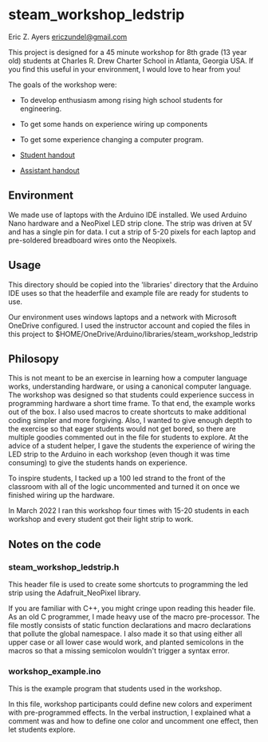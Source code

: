 # steam_workshop_ledstrip

Eric Z. Ayers <ericzundel@gmail.com>

This project is designed for a 45 minute workshop for 8th grade (13 year old) students at Charles R. Drew Charter School in Atlanta, Georgia USA. If you find this useful in your environment, I would love to hear from you!

The goals of the workshop were:

- To develop enthusiasm among rising high school students
for engineering.
- To get some hands on experience wiring up components
- To get some experience changing a computer program.


- [Student handout](https://docs.google.com/document/d/1-PyozopYgN8l7mBLquPVMcDZ8zSOU5BLg8CazD3vZFc)
- [Assistant handout](https://docs.google.com/document/d/1tJRgG4w04AegT61keKJJrY-u8prtBeywJORsqLRg49g)

## Environment

We made use of laptops with the Arduino IDE installed.  We used Arduino Nano hardware and a NeoPixel LED strip clone.  The strip was driven at 5V and has a single pin for data.  I cut a strip of 5-20 pixels for each  laptop and pre-soldered breadboard wires onto the Neopixels.

## Usage
This directory should be copied into the 'libraries' directory that the Arduino IDE uses so that the headerfile and example file are ready for students to use.

Our environment uses windows laptops and a network with Microsoft OneDrive configured.  I used the instructor account and copied the files in this project to $HOME/OneDrive/Arduino/libraries/steam_workshop_ledstrip

## Philosopy

This is not meant to be an exercise in learning how a computer language works, understanding hardware, or using a canonical computer language.  The workshop was designed so that students could experience success in programming hardware a short time frame. To that end, the example works out of the box. I also used macros to create shortcuts to make additional coding simpler and more forgiving.  Also, I wanted to give enough depth to the exercise so that eager students would not get bored, so there are multiple goodies commented out in the file for students to explore.  At the advice of a student helper, I gave the students the experience of wiring the LED strip to the Arduino in each workshop (even though it was time consuming) to give the students hands on experience.

To inspire students, I tacked up a 100 led strand to the front of the classroom with all of the logic uncommented and turned it on once we finished wiring up the hardware.

In March 2022 I ran this workshop four times with 15-20 students in each workshop and every student got their light strip to work.

## Notes on the code

### steam_workshop_ledstrip.h

This header file is used to create some shortcuts to programming the led strip using the Adafruit_NeoPixel library.

If you are familiar with C++, you might cringe upon reading this header file. As an old C programmer, I made heavy use of the macro pre-processor.  The file mostly consists of static function declarations and macro declarations that pollute the global namespace. I also made it so that using either all upper case or all lower case would work, and planted semicolons in the macros so that a missing semicolon wouldn't trigger a syntax error.

### workshop_example.ino

This is the example program that students used in the workshop.  

In this file, workshop participants could define new colors and experiment with pre-programmed effects. In the verbal instruction, I explained what a comment was and how to define one color and uncomment one effect, then let students explore.
